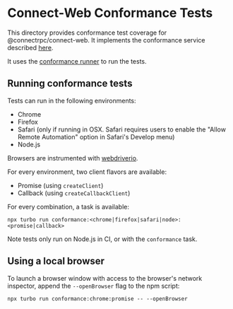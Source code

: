 # Connect-Web Conformance Tests

This directory provides conformance test coverage for @connectrpc/connect-web. It implements the conformance service described [here](https://buf.build/connectrpc/conformance).

It uses the [conformance runner](https://github.com/connectrpc/conformance/releases) to run the tests.

## Running conformance tests

Tests can run in the following environments:

- Chrome
- Firefox
- Safari (only if running in OSX. Safari requires users to enable the "Allow Remote Automation" option in Safari's Develop menu)
- Node.js

Browsers are instrumented with [webdriverio](https://webdriver.io/).

For every environment, two client flavors are available:

- Promise (using `createClient`)
- Callback (using `createCallbackClient`)

For every combination, a task is available:

`npx turbo run conformance:<chrome|firefox|safari|node>:<promise|callback>`

Note tests only run on Node.js in CI, or with the `conformance` task.

## Using a local browser

To launch a browser window with access to the browser's network inspector, append the `--openBrowser` flag to the npm script:

```
npx turbo run conformance:chrome:promise -- --openBrowser
```
